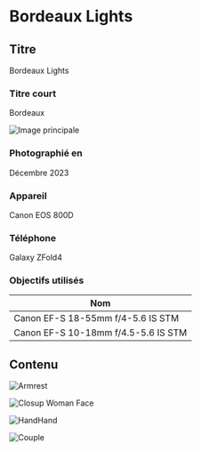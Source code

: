 # Bordeaux Lights

## Titre

Bordeaux Lights

### Titre court

Bordeaux

![Image principale](https://live.staticflickr.com/65535/53465282817_5185289c8d_o.png)

### Photographié en

Décembre 2023

### Appareil

Canon EOS 800D

### Téléphone

Galaxy ZFold4

### Objectifs utilisés

| Nom                                 |
| ----------------------------------- |
| Canon EF-S 18-55mm f/4-5.6 IS STM   |
| Canon EF-S 10-18mm f/4.5-5.6 IS STM |

## Contenu

![Armrest](https://live.staticflickr.com/65535/53472297166_05b96af4f4_o.jpg)

![Closup Woman Face](https://live.staticflickr.com/65535/53471388652_b7afe048e6_o.jpg)

![HandHand](https://live.staticflickr.com/65535/53466572059_3e85d3fbe0_o.png)

![Couple](https://live.staticflickr.com/65535/53466252701_f526448f32_o.png)
